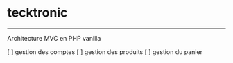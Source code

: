 # tecktronic
_________

Architecture MVC en PHP vanilla

 [ ] gestion des comptes
 [ ] gestion des produits
 [ ] gestion du panier
